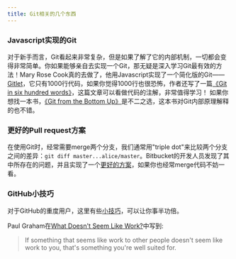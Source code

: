 ```yaml
---
title: Git相关的几个东西
---
```


### Javascript实现的Git

对于新手而言，Git看起来非常复杂，但是如果了解了它的内部机制，一切都会变得非常简单。你如果能够亲自去实现一个Git，那无疑是深入学习Git最有效的方法！Mary Rose Cook真的去做了，他用Javascript实现了一个简化版的Git——[Gitlet](http://gitlet.maryrosecook.com/)，它只有1000行代码，如果你觉得1000行也很恐怖，作者还写了一篇[《Git in six hundred words》](http://gitlet.maryrosecook.com/docs/gitlet.html)，这篇文章可以看做代码的注解，非常值得学习！ 如果你想找一本书，[《Git from the Bottom Up》](https://jwiegley.github.io/git-from-the-bottom-up/)是不二之选，这本书对Git内部原理解释的也不错。

### 更好的Pull request方案

在使用Git时，经常需要merge两个分支，我们通常用"triple dot"来比较两个分支之间的差异：`git diff master...alice/master`。Bitbucket的开发人员发现了其中所存在的问题，并且实现了一个[更好的方案](https://developer.atlassian.com/blog/2015/01/a-better-pull-request/)，如果你也经常merge代码不妨一看。

### GitHub小技巧

对于GitHub的重度用户，这里有些[小技巧](https://github.com/tiimgreen/github-cheat-sheet)，可以让你事半功倍。

Paul Graham在[What Doesn't Seem Like Work?](http://www.paulgraham.com/work.html)中写到:

>If something that seems like work to other people doesn't seem like work to you, that's something you're well suited for.
